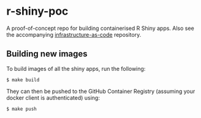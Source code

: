 # r-shiny-poc
A proof-of-concept repo for building containerised R Shiny apps. Also see the accompanying [infrastructure-as-code](https://github.com/joshpencheon/r-shiny-infrastructure-poc) repository.

## Building new images

To build images of all the shiny apps, run the following:

```
$ make build
```

They can then be pushed to the GitHub Container Registry (assuming your docker client is authenticated) using:

```
$ make push
```
